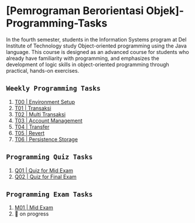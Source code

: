 # [Pemrograman Berorientasi Objek]-Programming-Tasks
In the fourth semester, students in the Information Systems program at Del Institute of Technology study Object-oriented programming using the Java language. This course is designed as an advanced course for students who already have familiarity with programming, and emphasizes the development of logic skills in object-oriented programming through practical, hands-on exercises.

## `Weekly Programming Tasks`
1. [T00 | Environment Setup](https://github.com/samuelsihotang1/Pemrograman-Berorientasi-Objek/tree/main/2223-ge-t00-environment-setup-samuelsihotang1)
2. [T01 | Transaksi](https://github.com/samuelsihotang1/Pemrograman-Berorientasi-Objek/tree/main/2223-ge-t01-transaksi-samuelsihotang1) 
3. [T02 | Multi Transaksi](https://github.com/samuelsihotang1/Pemrograman-Berorientasi-Objek/tree/main/2223-ge-t02-multi-transaksi-samuelsihotang1) 
4. [T03 | Account Management](https://github.com/samuelsihotang1/Pemrograman-Berorientasi-Objek/tree/main/2223-ge-t03-account-management-samuelsihotang1) 
5. [T04 | Transfer](https://github.com/samuelsihotang1/Pemrograman-Berorientasi-Objek/tree/main/2223-ge-t04-transfer-samuelsihotang1) 
6. [T05 | Revert](https://github.com/samuelsihotang1/Pemrograman-Berorientasi-Objek/tree/main/2223-ge-t05-revert-samuelsihotang1)
7. [T06 | Persistence Storage](https://github.com/samuelsihotang1/Pemrograman-Berorientasi-Objek/tree/main/2223-ge-t06-persistence-storage-samuelsihotang1-master)

## `Programming Quiz Tasks`
1. [Q01 | Quiz for Mid Exam](https://github.com/samuelsihotang1/Pemrograman-Berorientasi-Objek/tree/main/2223-ge-q01-detailed-samuelsihotang1)
2. [Q02 | Quiz for Final Exam](https://github.com/samuelsihotang1/Pemrograman-Berorientasi-Objek/tree/main/2223-ge-q02-advanced-revert-samuelsihotang1-master)

## `Programming Exam Tasks`
1. [M01 | Mid Exam](https://github.com/samuelsihotang1/Pemrograman-Berorientasi-Objek/tree/main/2223-ge-m01-advanced-transactions-samuelsihotang1)
2. 🚧 on progress
